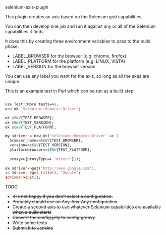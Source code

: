 selenium-axis-plugin

This plugin creates an axis based on the Selenium grid capabilities.

You can then develop one job and run it against any or all of the Selenium capabilities it finds

It does this by creating three environment variables to pass to the build phase. 

<ul>
<li> LABEL_BROWSER for the browser (e.g. chrome, firefox)</li>
<li> LABEL_PLATFORM for the platform (e.g. LINUX, VISTA)</li>
<li> LABEL_VERSION for the browser version
</ul>

You can use any label you want for the axis, so long as all the axes are unique

This is an example test in Perl which can be run as a build step

```perl

use Test::More tests=>6;
use_ok 'Selenium::Remote::Driver';

ok $ENV{TEST_BROWSER};
ok $ENV{TEST_VERSION};
ok $ENV{TEST_PLATFORM};

my $driver = new_ok('Selenium::Remote::Driver' => [ 
  browser_name=>$ENV{TEST_BROWSER}, 
  version=>$ENV{TEST_VERSION}, 
  platformbrowser=>$ENV{TEST_PLATFORM},  
  
  proxy=>{proxyType=> 'direct'}]);
  
ok $driver->get('http://www.google.com');
is $driver->get_title(), 'Google';
$driver->quit();

```

TODO

<ul>
<li><del>It is not happy if you don't select a configuration.</del></li>


<li><del>Probably should use an Any-Any-Any configuration</del></li>


<li><del>Create a second axis to use whatever Selenium capabilities are available when a build starts</del></li>


<li><del>Convert the config.jelly to config.groovy</del></li>


<li><del>Write some tests</del></li>


<li><del>Submit it to Jenkins</del></li>

</ul>

